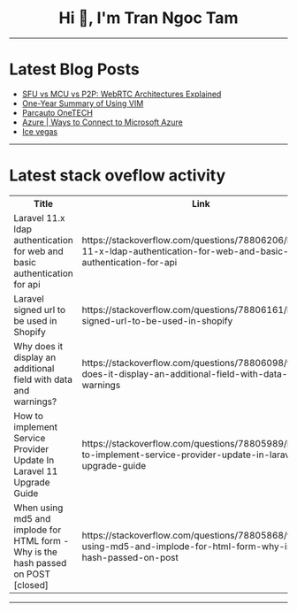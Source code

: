 <h1 align="center">Hi 👋, I'm Tran Ngoc Tam</h1>

---

# Latest Blog Posts 
<!-- BLOG-POST-LIST:START -->
- [SFU vs MCU vs P2P: WebRTC Architectures Explained](https://dev.to/alakkadshaw/sfu-vs-mcu-vs-p2p-webrtc-architectures-explained-163d)
- [One-Year Summary of Using VIM](https://dev.to/justlorain/one-year-summary-of-using-vim-1gkp)
- [Parcauto OneTECH](https://dev.to/rabiezouita11/parcauto-onetech-4382)
- [Azure | Ways to Connect to Microsoft Azure](https://dev.to/hbolajraf/azure-ways-to-connect-to-microsoft-azure-2ngj)
- [Ice vegas](https://dev.to/rabiezouita11/ice-vegas-137a)
<!-- BLOG-POST-LIST:END -->

---

# Latest stack oveflow activity
<table>
  <tr><th>Title</th><th>Link</th></tr>
  <!-- STACKOVERFLOW:START --><tr><td>Laravel 11.x ldap authentication for web and basic authentication for api</td><td>https://stackoverflow.com/questions/78806206/laravel-11-x-ldap-authentication-for-web-and-basic-authentication-for-api</td></tr><tr><td>Laravel signed url to be used in Shopify</td><td>https://stackoverflow.com/questions/78806161/laravel-signed-url-to-be-used-in-shopify</td></tr><tr><td>Why does it display an additional field with data and warnings?</td><td>https://stackoverflow.com/questions/78806098/why-does-it-display-an-additional-field-with-data-and-warnings</td></tr><tr><td>How to implement Service Provider Update In Laravel 11 Upgrade Guide</td><td>https://stackoverflow.com/questions/78805989/how-to-implement-service-provider-update-in-laravel-11-upgrade-guide</td></tr><tr><td>When using md5 and implode for HTML form - Why is the hash passed on POST [closed]</td><td>https://stackoverflow.com/questions/78805868/when-using-md5-and-implode-for-html-form-why-is-the-hash-passed-on-post</td></tr><!-- STACKOVERFLOW:END -->
</table>

---


